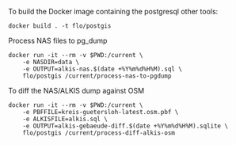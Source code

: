 
To build the Docker image containing the postgresql other
tools:

	docker build . -t flo/postgis

Process NAS files to pg_dump

	docker run -it --rm -v $PWD:/current \
		-e NASDIR=data \
		-e OUTPUT=alkis-nas.$(date +%Y%m%d%H%M).sql \
		flo/postgis /current/process-nas-to-pgdump

To diff the NAS/ALKIS dump against OSM 

	docker run -it --rm -v $PWD:/current \
		-e PBFFILE=kreis-guetersloh-latest.osm.pbf \
		-e ALKISFILE=alkis.sql \
		-e OUTPUT=alkis-gebaeude-diff.$(date +%Y%m%d%H%M).sqlite \
		flo/postgis /current/process-diff-alkis-osm
